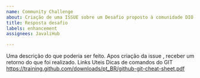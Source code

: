 ```yaml
---
name: Community Challenge
about: Criação de uma ISSUE sobre um Desafio proposto à comunidade DIO
title: Resposta desafio
labels: enhancement
assignees: JavaliHub

---
```


Uma descrição do que poderia ser feito.
Apos criação da issue , receber um retorno do que foi realizado.
Links Uteis
Dicas de comandos do GIT
https://training.github.com/downloads/pt_BR/github-git-cheat-sheet.pdf
